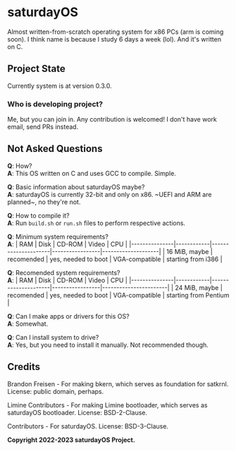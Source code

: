 # saturdayOS
Almost written-from-scratch operating system for x86 PCs (arm is coming soon). 
I think name is because I study 6 days a week (lol). And it's written on C.

## Project State
Currently system is at version 0.3.0. 

### Who is developing project?
Me, but you can join in. Any contribution is welcomed! I don't have work email, send PRs
instead.

## Not Asked Questions
**Q**: How?<br/>
**A**: This OS written on C and uses GCC to compile. Simple.

**Q**: Basic information about saturdayOS maybe?<br/>
**A**: saturdayOS is currently 32-bit and only on x86. ~UEFI and ARM are planned~, no they're not.

**Q**: How to compile it?<br/>
**A**: Run `build.sh` or `run.sh` files to perform respective actions.


**Q**: Minimum system requirements?<br/>
**A**: 
| RAM           | Disk       | CD-ROM              | Video           | CPU                |
|---------------|------------|---------------------|-----------------|--------------------|
| 16 MiB, maybe | recomended | yes, needed to boot | VGA-compatible  | starting from i386 |


**Q**: Recomended system requirements?<br/>
**A**: 
| RAM           | Disk       | CD-ROM              | Video           | CPU                   |
|---------------|------------|---------------------|-----------------|-----------------------|
| 24 MiB, maybe | recomended | yes, needed to boot | VGA-compatible  | starting from Pentium |


**Q**: Can I make apps or drivers for this OS?<br/>
**A**: Somewhat.


**Q**: Can I install system to drive?<br/>
**A**: Yes, but you need to install it manually. Not recommended though.

## Credits

Brandon Freisen - For making bkern, which serves as foundation for satkrnl. License: public domain, perhaps.

Limine Contributors - For making Limine bootloader, which serves as saturdayOS bootloader. License: BSD-2-Clause.

Contributors - For saturdayOS. License: BSD-3-Clause.

<b>Copyright 2022-2023 saturdayOS Project.</b>
